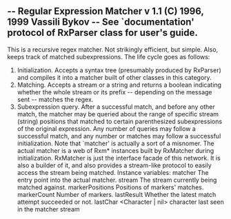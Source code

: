 -- Regular Expression Matcher v 1.1 (C) 1996, 1999 Vassili Bykov
-- See `documentation' protocol of RxParser class for user's guide.
--
This is a recursive regex matcher. Not strikingly efficient, but simple. Also, keeps track of matched subexpressions.  The life cycle goes as follows:
1. Initialization. Accepts a syntax tree (presumably produced by RxParser) and compiles it into a matcher built of other classes in this category.
2. Matching. Accepts a stream or a string and returns a boolean indicating whether the whole stream or its prefix -- depending on the message sent -- matches the regex.
3. Subexpression query. After a successful match, and before any other match, the matcher may be queried about the range of specific stream (string) positions that matched to certain parenthesized subexpressions of the original expression.
Any number of queries may follow a successful match, and any number or matches may follow a successful initialization.
Note that `matcher' is actually a sort of a misnomer. The actual matcher is a web of Rxm* instances built by RxMatcher during initialization. RxMatcher is just the interface facade of this network.  It is also a builder of it, and also provides a stream-like protocol to easily access the stream being matched.
Instance variables:
	matcher				<RxmLink> The entry point into the actual matcher.
	stream				<Stream> The stream currently being matched against.
	markerPositions		<Array of: Integer> Positions of markers' matches.
	markerCount		<Integer> Number of markers.
	lastResult 			<Boolean> Whether the latest match attempt succeeded or not.
	lastChar			<Character | nil> character last seen in the matcher stream